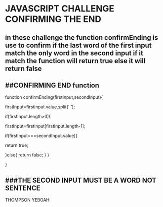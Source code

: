 # JAVASCRIPT CHALLENGE CONFIRMING THE END



in these challenge the function confirmEnding is use to confirm if the
 last word of the first input match the only word in the second input
 if it match the function will return true else it will return false
---
##CONFIRMING END function
---
function confirmEnding(firstInput,secondInput){

firstInput=firstInput.value.split(' ');

if(firstInput.length>0){


firstInput=firstInput[firstInput.length-1];


 if(firstInput===secondInput.value){

  return true;
  
  
 }else{
   return false;
 }
}

}

###THE SECOND INPUT MUST BE A WORD NOT SENTENCE
---
 THOMPSON YEBOAH
